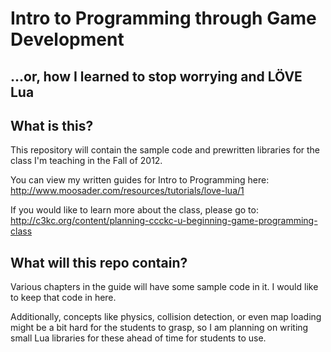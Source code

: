 # Intro to Programming through Game Development
## ...or, how I learned to stop worrying and LÖVE Lua

## What is this?
This repository will contain the sample code and prewritten libraries for
the class I'm teaching in the Fall of 2012.

You can view my written guides for Intro to Programming here:
http://www.moosader.com/resources/tutorials/love-lua/1

If you would like to learn more about the class, please go to:
http://c3kc.org/content/planning-ccckc-u-beginning-game-programming-class


## What will this repo contain?

Various chapters in the guide will have some sample code in it.
I would like to keep that code in here.

Additionally, concepts like physics, collision detection, or even
map loading might be a bit hard for the students to grasp, so I
am planning on writing small Lua libraries for these ahead of time
for students to use.
